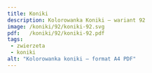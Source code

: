```yaml
---
title: Koniki
description: Kolorowanka Koniki – wariant 92
image: /koniki/92/koniki-92.svg
pdf:   /koniki/92/koniki-92.pdf
tags:
 - zwierzeta
 - koniki
alt: "Kolorowanka koniki – format A4 PDF"
---
```

